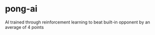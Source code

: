 # pong-ai
AI trained through reinforcement learning to beat built-in opponent by an average of 4 points
